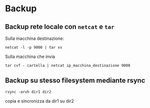 # Backup

## Backup rete locale con `netcat` e `tar`

Sulla macchina destinazione:
```
netcat -l -p 9000 | tar xv
```
Sulla macchina che invia

```
tar cvf - cartella | netcat ip_macchina_destinazione 9000
```

## Backup su stesso filesystem mediante rsync
```
rsync -arvh dir1 dir2
```
copia e sincronizza da dir1 su dir2

